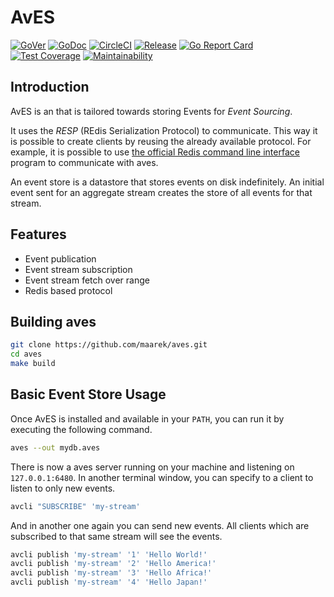 # AvES

[![GoVer](https://img.shields.io/github/go-mod/go-version/maarek/aves.svg)](https://github.com/maarek/aves/blob/master/go.mod)
[![GoDoc](https://godoc.org/github.com/maarek/aves?status.svg)](https://godoc.org/github.com/maarek/aves)
[![CircleCI](https://circleci.com/gh/maarek/aves/tree/master.svg?style=svg)](https://circleci.com/gh/maarek/aves/tree/master)
[![Release](https://github.com/maarek/aves/workflows/Release%20with%20goreleaser/badge.svg)](https://github.com/maarek/aves/releases/latest)
[![Go Report Card](https://goreportcard.com/badge/github.com/maarek/aves)](https://goreportcard.com/report/github.com/maarek/aves)
[![Test Coverage](https://api.codeclimate.com/v1/badges/7cea74edf35eb31b5427/test_coverage)](https://codeclimate.com/github/maarek/aves/test_coverage)
[![Maintainability](https://api.codeclimate.com/v1/badges/7cea74edf35eb31b5427/maintainability)](https://codeclimate.com/github/maarek/aves/maintainability)


## Introduction

AvES is an that is tailored towards storing Events for _Event Sourcing_.

It uses the _RESP_ (REdis Serialization Protocol) to communicate.
This way it is possible to create clients by reusing the already available protocol. For example, it is possible to use [the official Redis command line interface](https://redis.io/topics/rediscli) program to communicate with aves.

An event store is a datastore that stores events on disk indefinitely. An initial event sent for an aggregate stream creates the store of all events for that stream. 

## Features

- Event publication
- Event stream subscription
- Event stream fetch over range
- Redis based protocol

## Building aves

```bash
git clone https://github.com/maarek/aves.git
cd aves
make build
```

## Basic Event Store Usage

Once AvES is installed and available in your `PATH`, you can run it by executing the following command.

```bash
aves --out mydb.aves
```

There is now a aves server running on your machine and listening on `127.0.0.1:6480`.
In another terminal window, you can specify to a client to listen to only new events.

```bash
avcli "SUBSCRIBE" 'my-stream'
```

And in another one again you can send new events.
All clients which are subscribed to that same stream will see the events.

```bash
avcli publish 'my-stream' '1' 'Hello World!'
avcli publish 'my-stream' '2' 'Hello America!'
avcli publish 'my-stream' '3' 'Hello Africa!'
avcli publish 'my-stream' '4' 'Hello Japan!'
```
